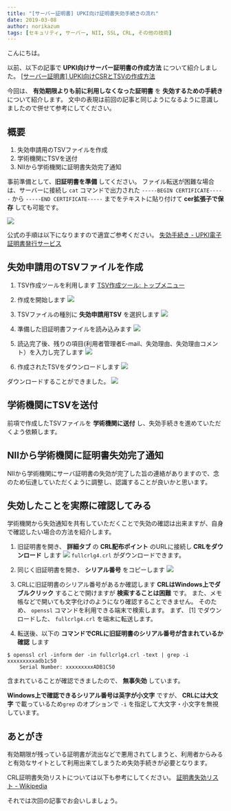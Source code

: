 ```yaml
---
title: "[サーバー証明書] UPKI向け証明書失効手続きの流れ"
date: 2019-03-08
author: norikazum
tags: [セキュリティ, サーバー, NII, SSL, CRL, その他の技術]
---
```


こんにちは。

以前、以下の記事で **UPKI向けサーバー証明書の作成方法** について紹介しました。
[\[サーバー証明書\] UPKI向けCSRとTSVの作成方法](/how-to-create-csr-and-tsv-for-upki/)

今回は、 **有効期限よりも前に利用しなくなった証明書** を **失効するための手続き** について紹介します。
文中の表現は前回の記事と同じようになるように意識しましたので併せて参考にしてください。

## 概要

1. 失効申請用のTSVファイルを作成
1. 学術機関にTSVを送付
1. NIIから学術機関に証明書失効完了通知

事前準備として、**旧証明書を準備** してください。
ファイル転送が困難な場合は、サーバーに接続し `cat` コマンドで出力された `-----BEGIN CERTIFICATE-----` から `-----END CERTIFICATE-----` までをテキストに貼り付けて **cer拡張子で保存** しても可能です。

![](images/flow-of-certificate-revocation-procedure-of-upki-1.png)

公式の手順は以下になりますので適宜ご参考ください。
[失効手続き - UPKI電子証明書発行サービス](https://certs.nii.ac.jp/join/ee/case3/)

## 失効申請用のTSVファイルを作成

1. TSV作成ツールを利用します
[TSV作成ツール: トップメニュー](https://certs.nii.ac.jp/tsv-tool/)

1. 作成を開始します
![](images/flow-of-certificate-revocation-procedure-of-upki-2.png)

1. TSVファイルの種別に **失効申請用TSV** を選択します
![](images/flow-of-certificate-revocation-procedure-of-upki-3.png)

1. 準備した旧証明書ファイルを読み込みます
![](images/flow-of-certificate-revocation-procedure-of-upki-4.png)

1. 読込完了後、残りの項目(利用者管理者E-mail、失効理由、失効理由コメント）を入力し完了します
![](images/flow-of-certificate-revocation-procedure-of-upki-5.png)

1. 作成されたTSVをダウンロードします
![](images/flow-of-certificate-revocation-procedure-of-upki-6.png)

ダウンロードすることができました。
![](images/flow-of-certificate-revocation-procedure-of-upki-7.png)

## 学術機関にTSVを送付

前項で作成したTSVファイルを **学術機関に送付** し、失効手続きを進めていただくよう依頼します。

## NIIから学術機関に証明書失効完了通知

NIIから学術機関にサーバ証明書の失効が完了した旨の連絡がありますので、念のため伝達していただくように調整し、認識することが良いかと思います。

## 失効したことを実際に確認してみる

学術機関から失効通知を共有していただくことで失効の確認は出来ますが、自身で確認したい場合の方法を紹介します。

1. 旧証明書を開き、 **詳細タブ** の **CRL配布ポイント** のURLに接続し **CRLをダウンロード** します
![](images/flow-of-certificate-revocation-procedure-of-upki-8.png)
`fullcrlg4.crl` がダウンロードできます。

1. 同じく旧証明書を開き、 **シリアル番号** をコピーします
![](images/flow-of-certificate-revocation-procedure-of-upki-9.png)

1. CRLに旧証明書のシリアル番号があるか確認します
**CRLはWindows上でダブルクリック** することで開けますが **検索することは困難** です。
また、メモ帳などで開いても文字化けのようになり確認することできません。
そのため、 `openssl` コマンドを利用できる端末で検索します。
まず、 [1] でダウンロードした、 `fullcrlg4.crl` を端末に転送します。

1. 転送後、以下の **コマンドでCRLに旧証明書のシリアル番号が含まれているか確認** します

```
$ openssl crl -inform der -in fullcrlg4.crl -text | grep -i xxxxxxxxxadb1c50
    Serial Number: xxxxxxxxxADB1C50
```

含まれていることが確認できましたので、 **無事失効** しています。

**Windows上で確認できるシリアル番号は英字が小文字** ですが、 **CRLには大文字** で載っているため`grep` のオプションで `-i` を指定して大文字・小文字を無視しています。

## あとがき

有効期限が残っている証明書が流出などで悪用されてしまうと、利用者からみると有効なサイトとして利用出来てしまうため失効手続きが必要となります。

CRL証明書失効リストについては以下も参考にしてください。
[証明書失効リスト - Wikipedia](https://ja.wikipedia.org/wiki/%E8%A8%BC%E6%98%8E%E6%9B%B8%E5%A4%B1%E5%8A%B9%E3%83%AA%E3%82%B9%E3%83%88)

それでは次回の記事でお会いしましょう。